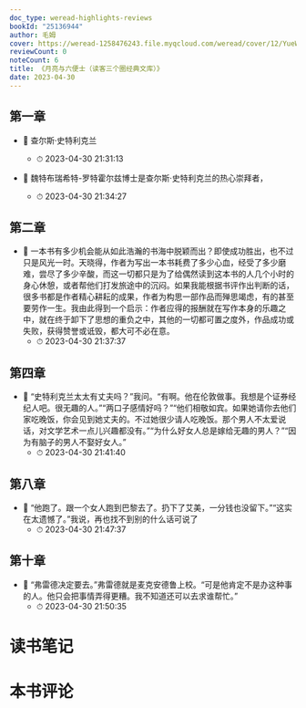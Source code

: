 ```yaml
---
doc_type: weread-highlights-reviews
bookId: "25136944"
author: 毛姆
cover: https://weread-1258476243.file.myqcloud.com/weread/cover/12/YueWen_25136944/t7_YueWen_25136944.jpg
reviewCount: 0
noteCount: 6
title: 《月亮与六便士（读客三个圈经典文库）》
date: 2023-04-30
---
```



## 第一章


- 📌 查尔斯·史特利克兰 
    - ⏱ 2023-04-30 21:31:13 

- 📌 魏特布瑞希特-罗特霍尔兹博士是查尔斯·史特利克兰的热心崇拜者， 
    - ⏱ 2023-04-30 21:34:27 
## 第二章


- 📌 一本书有多少机会能从如此浩瀚的书海中脱颖而出？即使成功胜出，也不过只是风光一时。天晓得，作者为写出一本书耗费了多少心血，经受了多少磨难，尝尽了多少辛酸，而这一切都只是为了给偶然读到这本书的人几个小时的身心休憩，或者帮他们打发旅途中的沉闷。如果我能根据书评作出判断的话，很多书都是作者精心耕耘的成果，作者为构思一部作品而殚思竭虑，有的甚至要劳作一生。我由此得到一个启示：作者应得的报酬就在写作本身的乐趣之中，就在终于卸下了思想的重负之中，其他的一切都可置之度外，作品成功或失败，获得赞誉或诋毁，都大可不必在意。 
    - ⏱ 2023-04-30 21:37:37 
## 第四章


- 📌 “史特利克兰太太有丈夫吗？”我问。“有啊。他在伦敦做事。我想是个证券经纪人吧。很无趣的人。”“两口子感情好吗？”“他们相敬如宾。如果她请你去他们家吃晚饭，你会见到她丈夫的。不过她很少请人吃晚饭。那个男人不太爱说话，对文学艺术一点儿兴趣都没有。”“为什么好女人总是嫁给无趣的男人？”“因为有脑子的男人不娶好女人。” 
    - ⏱ 2023-04-30 21:41:40 
## 第八章


- 📌 “他跑了。跟一个女人跑到巴黎去了。扔下了艾美，一分钱也没留下。”“这实在太遗憾了。”我说，再也找不到别的什么话可说了 
    - ⏱ 2023-04-30 21:47:37 
## 第十章


- 📌 “弗雷德决定要去。”弗雷德就是麦克安德鲁上校。“可是他肯定不是办这种事的人。他只会把事情弄得更糟。我不知道还可以去求谁帮忙。” 
    - ⏱ 2023-04-30 21:50:35 

# 读书笔记


# 本书评论
